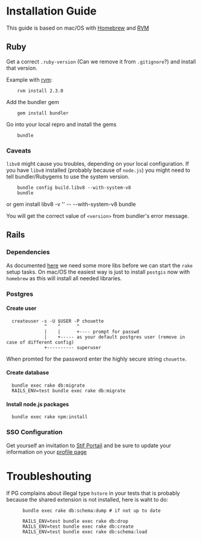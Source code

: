 # Installation Guide

This guide is based on mac/OS with [Homebrew](https://brew.sh/) and [RVM](https://rvm.io/)

## Ruby

Get a correct `.ruby-version` (Can we remove it from `.gitignore`?)
and install that version.

Example with [rvm](https://rvm.io/):

        rvm install 2.3.0

Add the bundler gem

        gem install bundler

Go into your local repro and install the gems

        bundle

### Caveats

`libv8` might cause you troubles, depending on your local configuration. If you have `libv8` installed (probably because of `node.js`) you might need to tell bundler/Rubygems to use the system version.


        bundle config build.libv8 --with-system-v8
        bundle

or 
        gem install libv8 -v '<version>' -- --with-system-v8
        bundle

You will get the correct value of `<version>` from bundler's error message.

## Rails

### Dependencies

As documented [here](https://github.com/dryade/georuby-ext/issues/2) we need some more libs before we can start the `rake` setup tasks. On mac/OS the easiest way is just to install `postgis` now with `homebrew` as this will
install all needed libraries.

### Postgres

#### Create user

      createuser -s -U $USER -P chouette
                  ^    ^      ^
                  |    |      +---- prompt for passwd
                  |    +----- as your default postgres user (remove in case of different config)
                  +---------- superuser

When promted for the password enter the highly secure string `chouette`.


#### Create database

      bundle exec rake db:migrate
      RAILS_ENV=test bundle exec rake db:migrate

#### Install node.js packages

      bundle exec rake npm:install

### SSO Configuration

Get yourself an invitation to [Stif Portail](http://stif-portail-dev.af83.priv/) and be sure to update your information
on your [profile page](http://stif-portail-dev.af83.priv/users/edit)  
  
 
# Troubleshouting

If PG complains about illegal type `hstore` in your tests that is probably because the shared extension is not installed, here is waht to do:

          bundle exec rake db:schema:dump # if not up to date
        
          RAILS_ENV=test bundle exec rake db:drop
          RAILS_ENV=test bundle exec rake db:create
          RAILS_ENV=test bundle exec rake db:schema:load
